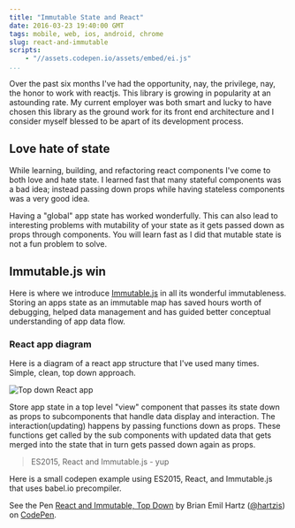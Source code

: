 ```yaml
---
title: "Immutable State and React"
date: 2016-03-23 19:40:00 GMT
tags: mobile, web, ios, android, chrome
slug: react-and-immutable
scripts:
	- "//assets.codepen.io/assets/embed/ei.js"
...
```


Over the past six months I've had the opportunity, nay, the privilege, nay, the honor to work with reactjs.  This library is growing in popularity at an astounding rate.  My current employer was both smart and lucky to have chosen this library as the ground work for its front end architecture and I consider myself blessed to be apart of its development process.

## Love hate of state

While learning, building, and refactoring react components I've come to both love and hate state. I learned fast that many stateful components was a bad idea; instead passing down props while having stateless components was a very good idea.

Having a "global" app state has worked wonderfully. This can also lead to interesting problems with mutability of your state as it gets passed down as props through components. You will learn fast as I did that mutable state is not a fun problem to solve.

## Immutable.js win

Here is where we introduce [Immutable.js](https://facebook.github.io/immutable-js/) in all its wonderful immutableness.  Storing an apps state as an immutable map has saved hours worth of debugging, helped data management and has guided better conceptual understanding of app data flow.

### React app diagram

Here is a diagram of a react app structure that I've used many times. Simple, clean, top down approach.

![Top down React app](/images/reactApp.png "Top down React App")

Store app state in a top level "view" component that passes its state down as props to subcomponents that handle data display and interaction. The interaction(updating) happens by passing functions down as props. These functions get called by the sub components with updated data that gets merged into the state that in turn gets passed down again as props.

> ES2015, React and Immutable.js - yup

Here is a small codepen example using ES2015, React, and Immutable.js that uses babel.io precompiler.

<p data-height="400" data-theme-id="9092" data-slug-hash="NqwjpN" data-default-tab="result" data-user="hartzis" class='codepen'>See the Pen <a href='http://codepen.io/hartzis/pen/NqwjpN/'>React and Immutable, Top Down</a> by Brian Emil Hartz (<a href='http://codepen.io/hartzis'>@hartzis</a>) on <a href='http://codepen.io'>CodePen</a>.</p>
